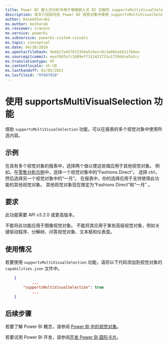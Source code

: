 ```yaml
---
title: Power BI 嵌入式分析中用于增强嵌入式 BI 见解的 supportsMultiVisualSelection 功能
description: 本文介绍如何在 Power BI 视觉对象中使用 supportsMultiVisualSelection 功能及其要求。 使用 Power BI 嵌入式分析改进嵌入式 BI 见解。
author: KesemSharabi
ms.author: kesharab
ms.reviewer: sranins
ms.service: powerbi
ms.subservice: powerbi-custom-visuals
ms.topic: conceptual
ms.date: 04/30/2020
ms.openlocfilehash: 9e6b17a4576f2354a5cbecc0c3a965a5611784ee
ms.sourcegitcommit: eeaf607e7c1d89ef7312421731e1729ddce5a5cc
ms.translationtype: HT
ms.contentlocale: zh-CN
ms.lasthandoff: 01/05/2021
ms.locfileid: "97887928"
---
```

# <a name="use-the-supportsmultivisualselection-feature"></a>使用 supportsMultiVisualSelection 功能

借助 `supportsMultiVisualSelection` 功能，可以在报表的多个视觉对象中使用所选内容。

## <a name="example"></a>示例

在具有多个视觉对象的报表中，选择两个值以使这些值应用于其他视觉对象。 例如，在[零售分析示例](../../create-reports/sample-retail-analysis.md)中，选择一个视觉对象中的“Fashions Direct”。 选择 ctrl，然后选择另一个视觉对象中的“一月”。 在报表中，你的选择应用于支持使用此功能的其他视觉对象。 其他视觉对象现在限定为“Fashions Direct”和“一月” 。

## <a name="requirements"></a>要求

此功能需要 API v3.2.0 或更高版本。

不能将此功能应用于图像视觉对象。 不能将其应用于某些高级视觉对象，例如关键驱动程序、分解树、问答视觉对象、文本框和仪表盘。

## <a name="usage"></a>使用情况

若要使用 `supportsMultiVisualSelection` 功能，请将以下代码添加到视觉对象的 `capabilities.json` 文件中。

```json
    {   
            ...
        "supportsMultiVisualSelection": true
            ...
    }
```

## <a name="next-steps"></a>后续步骤

若要了解 Power BI 概念，请参阅 [Power BI 中的视觉对象](power-bi-visuals-concept.md)。

若要试用 Power BI 开发，请参阅[开发 Power BI 圆形卡片](develop-circle-card.md)。
